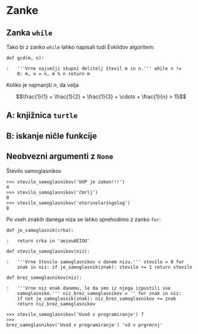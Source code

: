 # Zanke


## Zanka `while`

Tako bi z zanko `while` lahko napisali tudi Evklidov algoritem:

```
def gcd(m, n):

:   '''Vrne največji skupni delitelj števil m in n.''' while n !=
    0: m, n = n, m % n return m
```


Koliko je najmanjši $n$, da velja

$$\frac{1}{1} + \frac{1}{2} + \frac{1}{3} + \cdots + \frac{1}{n} > 15$$

## A: knjižnica `turtle`

## B: iskanje ničle funkcije

## Neobvezni argumenti z `None`


Število samoglasnikov

```
>>> stevilo_samoglasnikov('UVP je zakon!!!')
4
>>> stevilo_samoglasnikov('čmrlj')
0
>>> stevilo_samoglasnikov('otorinolaringolog')
8
```

Po vseh znakih danega niza se lahko sprehodimo z zanko `for`:

```
def je_samoglasnik(crka):

:   return crka in 'aeiouAEIOU'

def stevilo_samoglasnikov(niz):

:   '''Vrne število samoglasnikov v danem nizu.''' stevilo = 0 for
    znak in niz: if je_samoglasnik(znak): stevilo += 1 return stevilo

def brez_samoglasnikov(niz):

:   '''Vrne niz enak danemu, le da smo iz njega izpustili vse
    samoglasnike.''' niz_brez_samoglasnikov = '' for znak in niz:
    if not je_samoglasnik(znak): niz_brez_samoglasnikov += znak
    return niz_brez_samoglasnikov
```

```
>>> stevilo_samoglasnikov('Uvod v programiranje') 7
>>>
brez_samoglasnikov('Uvod v programiranje') 'vd v prgrmrnj'
```
